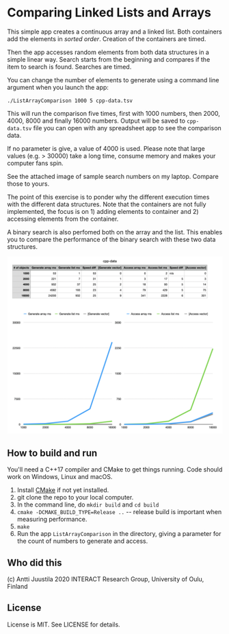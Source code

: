 # Comparing Linked Lists and Arrays

This simple app creates a continuous array and a linked list. Both containers add the elements in *sorted order*. Creation of the containers are timed.

Then the app accesses random elements from both data structures in a simple linear way. Search starts from the beginning and compares if the item to search is found. Searches are timed. 

You can change the number of elements to generate using a command line argument when  you launch the app:

```
./ListArrayComparison 1000 5 cpp-data.tsv
```
This will run the comparison five times, first with 1000 numbers, then 2000, 4000, 8000 and finally 16000 numbers. Output will be saved to `cpp-data.tsv` file you can open with any spreadsheet app to see the comparison data.

If no parameter is give, a value of 4000 is used. Please note that large values (e.g. > 30000) take a long time, consume memory and makes your computer fans spin.

See the attached image of sample search numbers on my laptop. Compare those to yours.

The point of this exercise is to ponder why the different execution times with the different data structures. Note that the containers are not fully implemented, the focus is on 1) adding elements to container and 2) accessing elements from the container.

A binary search is also perfomed both on the array and the list. This enables you to compare the performance of the binary search with these two data structures.

![Sample image of execution times](ListArrayComparison.png)

## How to build and run

You'll need a C++17 compiler and CMake to get things running. Code should work on Windows, Linux and macOS.

1. Install [CMake](https://cmake.org) if not yet installed.
1. git clone the repo to your local computer.
1. In the command line, do `mkdir build` and `cd build`
1. `cmake -DCMAKE_BUILD_TYPE=Release ..` -- release build is important when measuring performance.
1. `make`
1. Run the app `ListArrayComparison` in the directory, giving a parameter for the count of numbers to generate and access.

## Who did this

(c) Antti Juustila 2020
INTERACT Research Group, University of Oulu, Finland

## License

License is MIT. See LICENSE for details.

